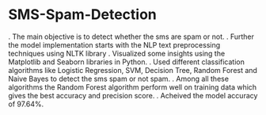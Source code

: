 # SMS-Spam-Detection
. The main objective is to detect whether the sms are spam or not.
. Further the model implementation starts with the NLP text preprocessing techniques using NLTK library
. Visualized some insights using the Matplotlib and Seaborn libraries in Python.
. Used different classification algorithms like Logistic Regression, SVM, Decision Tree, Random Forest and Naive Bayes to detect the sms spam or not spam.
. Among all these algorithms the Random Forest algorithm perform well on training data which gives the best accuracy and precision score.
. Acheived the model accuracy of 97.64%. 
